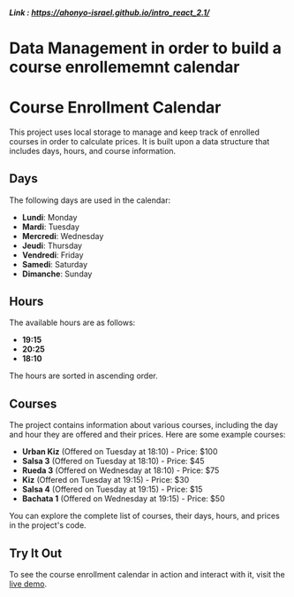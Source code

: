 ##### Link : https://ahonyo-israel.github.io/intro_react_2.1/
# Data Management in order to build a course enrollememnt calendar
# Course Enrollment Calendar

This project uses local storage to manage and keep track of enrolled courses in order to calculate prices. It is built upon a data structure that includes days, hours, and course information.

## Days

The following days are used in the calendar:

- **Lundi**: Monday
- **Mardi**: Tuesday
- **Mercredi**: Wednesday
- **Jeudi**: Thursday
- **Vendredi**: Friday
- **Samedi**: Saturday
- **Dimanche**: Sunday

## Hours

The available hours are as follows:

- **19:15**
- **20:25**
- **18:10**

The hours are sorted in ascending order.

## Courses

The project contains information about various courses, including the day and hour they are offered and their prices. Here are some example courses:

- **Urban Kiz** (Offered on Tuesday at 18:10) - Price: $100
- **Salsa 3** (Offered on Tuesday at 18:10) - Price: $45
- **Rueda 3** (Offered on Wednesday at 18:10) - Price: $75
- **Kiz** (Offered on Tuesday at 19:15) - Price: $30
- **Salsa 4** (Offered on Tuesday at 19:15) - Price: $15
- **Bachata 1** (Offered on Wednesday at 19:15) - Price: $50

You can explore the complete list of courses, their days, hours, and prices in the project's code.

## Try It Out

To see the course enrollment calendar in action and interact with it, visit the [live demo](https://ahonyo-israel.github.io/intro_react_2.1/).



